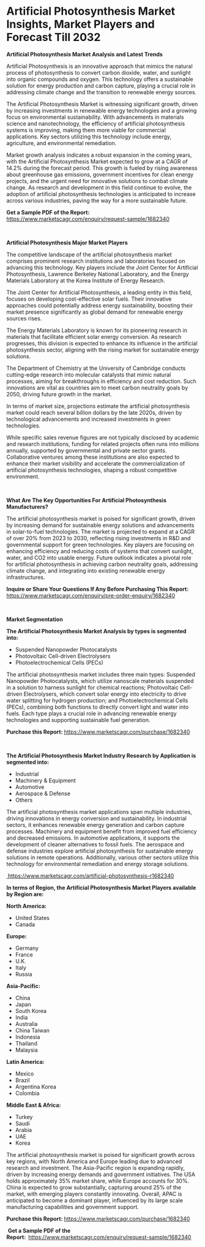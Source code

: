 <p><h1>Artificial Photosynthesis Market Insights, Market Players and Forecast Till 2032</h1></p><p><strong>Artificial Photosynthesis Market Analysis and Latest Trends</strong></p>
<p><p>Artificial Photosynthesis is an innovative approach that mimics the natural process of photosynthesis to convert carbon dioxide, water, and sunlight into organic compounds and oxygen. This technology offers a sustainable solution for energy production and carbon capture, playing a crucial role in addressing climate change and the transition to renewable energy sources.</p><p>The Artificial Photosynthesis Market is witnessing significant growth, driven by increasing investments in renewable energy technologies and a growing focus on environmental sustainability. With advancements in materials science and nanotechnology, the efficiency of artificial photosynthesis systems is improving, making them more viable for commercial applications. Key sectors utilizing this technology include energy, agriculture, and environmental remediation.</p><p>Market growth analysis indicates a robust expansion in the coming years, with the Artificial Photosynthesis Market expected to grow at a CAGR of 14.2% during the forecast period. This growth is fueled by rising awareness about greenhouse gas emissions, government incentives for clean energy projects, and the urgent need for innovative solutions to combat climate change. As research and development in this field continue to evolve, the adoption of artificial photosynthesis technologies is anticipated to increase across various industries, paving the way for a more sustainable future.</p></p>
<p><strong>Get a Sample PDF of the Report:&nbsp;</strong> <a href="https://www.marketscagr.com/enquiry/request-sample/1682340?utm_campaign=3292&utm_medium=2&utm_source=Github&utm_content=ia&utm_term=20042025&utm_id=artificial-photosynthesis">https://www.marketscagr.com/enquiry/request-sample/1682340</a></p>
<p>&nbsp;</p>
<p><strong>Artificial Photosynthesis Major Market Players</strong></p>
<p><p>The competitive landscape of the artificial photosynthesis market comprises prominent research institutions and laboratories focused on advancing this technology. Key players include the Joint Center for Artificial Photosynthesis, Lawrence Berkeley National Laboratory, and the Energy Materials Laboratory at the Korea Institute of Energy Research. </p><p>The Joint Center for Artificial Photosynthesis, a leading entity in this field, focuses on developing cost-effective solar fuels. Their innovative approaches could potentially address energy sustainability, boosting their market presence significantly as global demand for renewable energy sources rises.</p><p>The Energy Materials Laboratory is known for its pioneering research in materials that facilitate efficient solar energy conversion. As research progresses, this division is expected to enhance its influence in the artificial photosynthesis sector, aligning with the rising market for sustainable energy solutions.</p><p>The Department of Chemistry at the University of Cambridge conducts cutting-edge research into molecular catalysts that mimic natural processes, aiming for breakthroughs in efficiency and cost reduction. Such innovations are vital as countries aim to meet carbon neutrality goals by 2050, driving future growth in the market.</p><p>In terms of market size, projections estimate the artificial photosynthesis market could reach several billion dollars by the late 2020s, driven by technological advancements and increased investments in green technologies. </p><p>While specific sales revenue figures are not typically disclosed by academic and research institutions, funding for related projects often runs into millions annually, supported by governmental and private sector grants. Collaborative ventures among these institutions are also expected to enhance their market visibility and accelerate the commercialization of artificial photosynthesis technologies, shaping a robust competitive environment.</p></p>
<p>&nbsp;</p>
<p><strong>What Are The Key Opportunities For Artificial Photosynthesis Manufacturers?</strong></p>
<p><p>The artificial photosynthesis market is poised for significant growth, driven by increasing demand for sustainable energy solutions and advancements in solar-to-fuel technologies. The market is projected to expand at a CAGR of over 20% from 2023 to 2030, reflecting rising investments in R&D and governmental support for green technologies. Key players are focusing on enhancing efficiency and reducing costs of systems that convert sunlight, water, and CO2 into usable energy. Future outlook indicates a pivotal role for artificial photosynthesis in achieving carbon neutrality goals, addressing climate change, and integrating into existing renewable energy infrastructures.</p></p>
<p><strong>Inquire or Share Your Questions If Any Before Purchasing This Report:</strong> <a href="https://www.marketscagr.com/enquiry/pre-order-enquiry/1682340?utm_campaign=3292&utm_medium=2&utm_source=Github&utm_content=ia&utm_term=20042025&utm_id=artificial-photosynthesis">https://www.marketscagr.com/enquiry/pre-order-enquiry/1682340</a></p>
<p>&nbsp;</p>
<p><strong>Market Segmentation</strong></p>
<p><strong>The Artificial Photosynthesis Market Analysis by types is segmented into:</strong></p>
<p><ul><li>Suspended Nanopowder Photocatalysts</li><li>Photovoltaic Cell-driven Electrolysers</li><li>Photoelectrochemical Cells (PECs)</li></ul></p>
<p><p>The artificial photosynthesis market includes three main types: Suspended Nanopowder Photocatalysts, which utilize nanoscale materials suspended in a solution to harness sunlight for chemical reactions; Photovoltaic Cell-driven Electrolysers, which convert solar energy into electricity to drive water splitting for hydrogen production; and Photoelectrochemical Cells (PECs), combining both functions to directly convert light and water into fuels. Each type plays a crucial role in advancing renewable energy technologies and supporting sustainable fuel generation.</p></p>
<p><strong>Purchase this Report:&nbsp;</strong><a href="https://www.marketscagr.com/purchase/1682340?utm_campaign=3292&utm_medium=2&utm_source=Github&utm_content=ia&utm_term=20042025&utm_id=artificial-photosynthesis">https://www.marketscagr.com/purchase/1682340</a></p>
<p>&nbsp;</p>
<p><strong>The Artificial Photosynthesis Market Industry Research by Application is segmented into:</strong></p>
<p><ul><li>Industrial</li><li>Machinery & Equipment</li><li>Automotive</li><li>Aerospace & Defense</li><li>Others</li></ul></p>
<p><p>The artificial photosynthesis market applications span multiple industries, driving innovations in energy conversion and sustainability. In industrial sectors, it enhances renewable energy generation and carbon capture processes. Machinery and equipment benefit from improved fuel efficiency and decreased emissions. In automotive applications, it supports the development of cleaner alternatives to fossil fuels. The aerospace and defense industries explore artificial photosynthesis for sustainable energy solutions in remote operations. Additionally, various other sectors utilize this technology for environmental remediation and energy storage solutions.</p></p>
<p><a href="https://www.marketscagr.com/artificial-photosynthesis-r1682340?utm_campaign=3292&utm_medium=2&utm_source=Github&utm_content=ia&utm_term=20042025&utm_id=artificial-photosynthesis">&nbsp;https://www.marketscagr.com/artificial-photosynthesis-r1682340</a></p>
<p><strong>In terms of Region, the Artificial Photosynthesis Market Players available by Region are:</strong></p>
<p>
    <p> <strong> North America: </strong>
        <ul>
            <li>United States</li>
            <li>Canada</li>
        </ul>
        </p> 
    <p> <strong> Europe: </strong>
        <ul>
            <li>Germany</li>
            <li>France</li>
            <li>U.K.</li>
            <li>Italy</li>
            <li>Russia</li>
        </ul>
        </p> 
    <p> <strong> Asia-Pacific: </strong>
        <ul>
            <li>China</li>
            <li>Japan</li>
            <li>South Korea</li>
            <li>India</li>
            <li>Australia</li>
            <li>China Taiwan</li>
            <li>Indonesia</li>
            <li>Thailand</li>
            <li>Malaysia</li>
        </ul>
        </p> 
    <p> <strong> Latin America: </strong>
        <ul>
            <li>Mexico</li>
            <li>Brazil</li>
            <li>Argentina Korea</li>
            <li>Colombia</li>
        </ul>
        </p> 
    <p> <strong> Middle East & Africa: </strong>
        <ul>
            <li>Turkey</li>
            <li>Saudi</li>
            <li>Arabia</li>
            <li>UAE</li>
            <li>Korea</li>
        </ul>
    </p>
    </p>
<p><p>The artificial photosynthesis market is poised for significant growth across key regions, with North America and Europe leading due to advanced research and investment. The Asia-Pacific region is expanding rapidly, driven by increasing energy demands and government initiatives. The USA holds approximately 35% market share, while Europe accounts for 30%. China is expected to grow substantially, capturing around 25% of the market, with emerging players constantly innovating. Overall, APAC is anticipated to become a dominant player, influenced by its large scale manufacturing capabilities and government support.</p></p>
<p><strong>Purchase this Report: </strong><a href="https://www.marketscagr.com/purchase/1682340?utm_campaign=3292&utm_medium=2&utm_source=Github&utm_content=ia&utm_term=20042025&utm_id=artificial-photosynthesis">https://www.marketscagr.com/purchase/1682340</a></p>
<p>&nbsp;<strong>Get a Sample PDF of the Report:&nbsp;&nbsp;</strong><a href="https://www.marketscagr.com/enquiry/request-sample/1682340?utm_campaign=3292&utm_medium=2&utm_source=Github&utm_content=ia&utm_term=20042025&utm_id=artificial-photosynthesis">https://www.marketscagr.com/enquiry/request-sample/1682340</a></p>
<p><strong></strong></p>
<p><p></p><p></p><p></p></p>